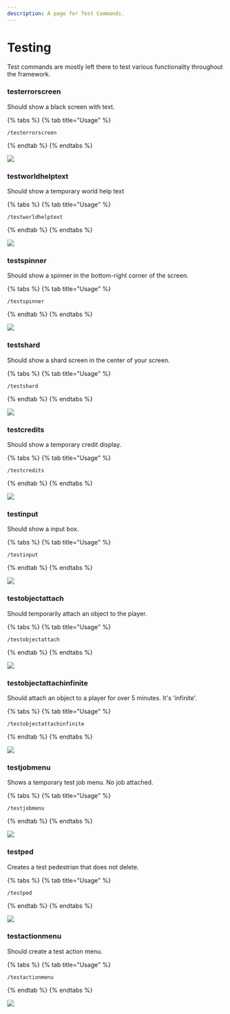 ```yaml
---
description: A page for Test Commands.
---
```


# Testing

Test commands are mostly left there to test various functionality throughout the framework.

### testerrorscreen

Should show a black screen with text.

{% tabs %}
{% tab title="Usage" %}
```
/testerrorscreen
```
{% endtab %}
{% endtabs %}

![](https://i.imgur.com/FuC6DSk.png)

### testworldhelptext

Should show a temporary world help text

{% tabs %}
{% tab title="Usage" %}
```
/testworldhelptext
```
{% endtab %}
{% endtabs %}

![](https://i.imgur.com/FLZ9sPw.png)

### testspinner

Should show a spinner in the bottom-right corner of the screen.

{% tabs %}
{% tab title="Usage" %}
```
/testspinner
```
{% endtab %}
{% endtabs %}

![](https://i.imgur.com/s2Xfv9V.png)

### testshard

Should show a shard screen in the center of your screen.

{% tabs %}
{% tab title="Usage" %}
```
/testshard
```
{% endtab %}
{% endtabs %}

&#x20;![](https://i.imgur.com/N5FahSK.png)

### testcredits

Should show a temporary credit display.

{% tabs %}
{% tab title="Usage" %}
```
/testcredits
```
{% endtab %}
{% endtabs %}

![](https://i.imgur.com/JlSKPUO.png)

### testinput

Should show a input box.

{% tabs %}
{% tab title="Usage" %}
```
/testinput
```
{% endtab %}
{% endtabs %}

![](https://i.imgur.com/zGf2SxA.png)

### testobjectattach

Should temporarily attach an object to the player.

{% tabs %}
{% tab title="Usage" %}
```
/testobjectattach
```
{% endtab %}
{% endtabs %}

![](https://i.imgur.com/q6LlgUp.png)

### testobjectattachinfinite

Should attach an object to a player for over 5 minutes. It's 'infinite'.

{% tabs %}
{% tab title="Usage" %}
```
/testobjectattachinfinite
```
{% endtab %}
{% endtabs %}

![](https://i.imgur.com/q6LlgUp.png)

### testjobmenu

Shows a temporary test job menu. No job attached.

{% tabs %}
{% tab title="Usage" %}
```
/testjobmenu
```
{% endtab %}
{% endtabs %}

![](https://i.imgur.com/QA0HxSv.png)

### testped

Creates a test pedestrian that does not delete.

{% tabs %}
{% tab title="Usage" %}
```
/testped
```
{% endtab %}
{% endtabs %}

![](https://i.imgur.com/2NjiI4h.png)

### testactionmenu

Should create a test action menu.

{% tabs %}
{% tab title="Usage" %}
```
/testactionmenu
```
{% endtab %}
{% endtabs %}

![](https://i.imgur.com/U51aSdL.png)
